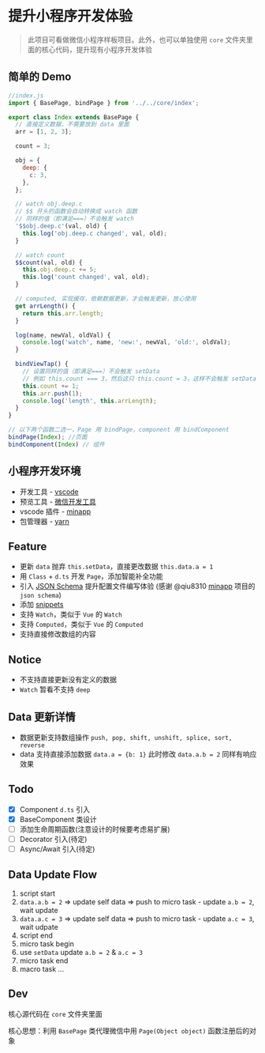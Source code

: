 # 提升小程序开发体验

> 此项目可看做微信小程序样板项目。此外，也可以单独使用 `core` 文件夹里面的核心代码，提升现有小程序开发体验

## 简单的 Demo

```js
//index.js
import { BasePage, bindPage } from '../../core/index';

export class Index extends BasePage {
  // 直接定义数据，不需要放到 data 里面
  arr = [1, 2, 3];

  count = 3;

  obj = {
    deep: {
      c: 3,
    },
  };

  // watch obj.deep.c
  // $$ 开头的函数会自动转换成 watch 函数
  // 同样的值（即满足===）不会触发 watch
  '$$obj.deep.c'(val, old) {
    this.log('obj.deep.c changed', val, old);
  }

  // watch count
  $$count(val, old) {
    this.obj.deep.c += 5;
    this.log('count changed', val, old);
  }

  // computed, 实现缓存，依赖数据更新，才会触发更新，放心使用
  get arrLength() {
    return this.arr.length;
  }

  log(name, newVal, oldVal) {
    console.log('watch', name, 'new:', newVal, 'old:', oldVal);
  }

  bindViewTap() {
    // 设置同样的值（即满足===）不会触发 setData
    // 例如 this.count === 3，然后这只 this.count = 3，这样不会触发 setData
    this.count += 1;
    this.arr.push(1);
    console.log('length', this.arrLength);
  }
}

// 以下两个函数二选一，Page 用 bindPage，component 用 bindComponent
bindPage(Index); //页面
bindComponent(Index) // 组件
```

## 小程序开发环境

- 开发工具 - [vscode](https://code.visualstudio.com/)
- 预览工具 - [微信开发工具](https://developers.weixin.qq.com/miniprogram/dev/devtools/download.html)
- vscode 插件 - [minapp](https://marketplace.visualstudio.com/items?itemName=qiu8310.minapp-vscode)
- 包管理器 - [yarn](https://yarnpkg.com)

## Feature

- 更新 `data` 抛弃 `this.setData`，直接更改数据 `this.data.a = 1`
- 用 `Class` + `d.ts` 开发 `Page`，添加智能补全功能
- 引入 [JSON Schema](.vscode/settings.json#json-schema) 提升配置文件编写体验 (感谢 @qiu8310  [minapp](https://github.com/qiu8310/minapp) 项目的 `json schema`)
- 添加 [snippets](.vscode/mp.code-snippets)
- 支持 `Watch`，类似于 `Vue` 的 `Watch`
- 支持 `Computed`，类似于 `Vue` 的 `Computed`
- 支持直接修改数组的内容

## Notice

- 不支持直接更新没有定义的数据
- `Watch` 暂看不支持 `deep`

## Data 更新详情

- 数据更新支持数组操作 `push, pop, shift, unshift, splice, sort, reverse`
- data 支持直接添加数据 `data.a = {b: 1}` 此时修改 `data.a.b = 2` 同样有响应效果

## Todo

- [x] Component `d.ts` 引入
- [x] BaseComponent 类设计
- [ ] 添加生命周期函数(注意设计的时候要考虑易扩展)
- [ ] Decorator 引入(待定)
- [ ] Async/Await 引入(待定)

## Data Update Flow

1. script start
2. `data.a.b = 2` => update self data => push to micro task - update `a.b = 2`, wait update
3. `data.a.c = 3` => update self data => push to micro task - update `a.c = 3`, wait udpate
4. script end
5. micro task begin
6. use `setData` update `a.b = 2` & `a.c = 3`
7. micro task end
8. macro task ...

## Dev

核心源代码在 `core` 文件夹里面

核心思想：利用 `BasePage` 类代理微信中用 `Page(Object object)` 函数注册后的对象
